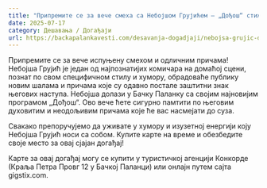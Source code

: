 ```yaml
---
title: "Припремите се за вече смеха са Небојшом Грујићем – „Дођош“ стиже у Бачку Паланку"
date: 2025-07-17
category: Дешавања / Догађаји
url: https://backapalankavesti.com/desavanja-dogadjaji/nebojsa-grujic-dodjos-stize-u-backu-palanku/
---
```


Припремите се за вече испуњену смехом и одличним причама! Небојша Грујић је један од најпознатијих комичара на домаћој сцени, познат по свом специфичном стилу и хумору, обрадоваће публику новим шалама и причама које су одавно постале заштитни знак његових наступа. Небојша долази у Бачку Паланку са својим најновијим програмом „Дођош“. Ово вече ћете сигурно памтити по његовим духовитим и неодољивим причама које ће вас насмејати до суза.

Свакако препоручујемо да уживате у хумору и изузетној енергији коју Небојша Грујић носи са собом. Купите карте на време и обезбедите своје место за овај сјајан догађај!

Карте за овај догађај могу се купити у туристичкој агенцији Конкорде (Краља Петра Провг 12 у Бачкој Паланци) или онлајн путем сајта gigstix.com.

